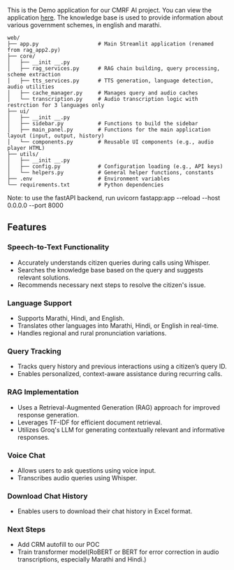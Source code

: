 This is the Demo application for our CMRF AI project. You can view the application [here](https://raghu-cmrf.streamlit.app/).
The knowledge base is used to provide information about various government schemes, in english and marathi.

```
web/
├── app.py                   # Main Streamlit application (renamed from rag_app2.py)
├── core/
│   ├── __init __.py
│   ├── rag_services.py      # RAG chain building, query processing, scheme extraction
│   ├── tts_services.py      # TTS generation, language detection, audio utilities
│   ├── cache_manager.py     # Manages query and audio caches
│   └── transcription.py     # Audio transcription logic with restrction for 3 languages only
├── ui/
│   ├── __init __.py
│   ├── sidebar.py           # Functions to build the sidebar
│   ├── main_panel.py        # Functions for the main application layout (input, output, history)
│   └── components.py        # Reusable UI components (e.g., audio player HTML)
├── utils/
│   ├── __init __.py
│   ├── config.py            # Configuration loading (e.g., API keys)
│   └── helpers.py           # General helper functions, constants
├── .env                     # Environment variables
└── requirements.txt         # Python dependencies
```
Note: to use the fastAPI backend, run uvicorn fastapp:app --reload --host 0.0.0.0 --port 8000
## Features

### Speech-to-Text Functionality
*   Accurately understands citizen queries during calls using Whisper.
*   Searches the knowledge base based on the query and suggests relevant solutions.
*   Recommends necessary next steps to resolve the citizen's issue.

### Language Support
*   Supports Marathi, Hindi, and English.
*   Translates other languages into Marathi, Hindi, or English in real-time.
*   Handles regional and rural pronunciation variations.

### Query Tracking
*   Tracks query history and previous interactions using a citizen’s query ID.
*   Enables personalized, context-aware assistance during recurring calls.

### RAG Implementation
*   Uses a Retrieval-Augmented Generation (RAG) approach for improved response generation.
*   Leverages TF-IDF for efficient document retrieval.
*   Utilizes Groq's LLM for generating contextually relevant and informative responses.

### Voice Chat
*   Allows users to ask questions using voice input.
*   Transcribes audio queries using Whisper.

### Download Chat History
*   Enables users to download their chat history in Excel format.

### Next Steps

*   Add CRM autofill to our POC
*   Train transformer model(RoBERT or BERT for error correction in audio transcriptions, especially Marathi and Hindi.)
